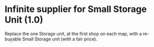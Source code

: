 # Infinite supplier for Small Storage Unit (1.0)

Replace the one Storage unit, at the first shop on each map, with a re-buyable Small Storage unit (with a fair price).
